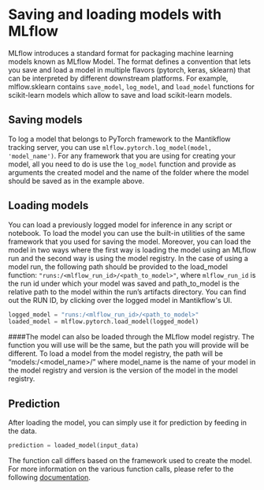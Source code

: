 # Saving and loading models with MLflow

MLflow introduces a standard format for packaging machine learning models known as MLflow Model. The format defines a convention that lets you save and load a model in multiple flavors (pytorch, keras, sklearn) that can be interpreted by different downstream platforms. For example, mlflow.sklearn contains ```save_model```, ```log_model```, and ```load_model``` functions for scikit-learn models which allow to save and load scikit-learn models.

## Saving models
 
To log a model that belongs to PyTorch framework to the Mantikflow tracking server, you can use
```mlflow.pytorch.log_model(model, 'model_name')```. For any framework that you are using for creating your model, all you need to do is use the ```log_model``` function and provide as arguments the created model and the name of the folder where the model should be saved as in the example above.


## Loading models
 
You can load a previously logged model for inference in any script or notebook. To load the model you can use the built-in utilities of the same framework that you used for saving the model. Moreover, you can load the model in two ways where the first way is loading the model using an MLflow run and the second way is using the model registry. In the case of using a model run, the following path should be provided to the load_model function: ```"runs:/<mlflow_run_id>/<path_to_model>"```, where ```mlflow_run_id``` is the run id under which your model was saved and path_to_model is the relative path to the model within the run’s artifacts directory. You can find out the RUN ID, by clicking over the logged model in Mantikflow's UI.  

```python
logged_model = "runs:/<mlflow_run_id>/<path_to_model>"
loaded_model = mlflow.pytorch.load_model(logged_model)
```

####The model can also be loaded through the MLflow model registry. The function you will use will be the same, but the path you will provide will be different. To load a model from the model registry, the path will be “models:/<model_name>/<version>” where model_name is the name of your model in the model registry and version is the version of the model in the model registry. 


## Prediction
  
After loading the model, you can simply use it for prediction by feeding in the data.
  
```python
prediction = loaded_model(input_data)
```
  
The function call differs based on the framework used to create the model. For more information on the various function calls, please refer to the following [documentation](https://www.mlflow.org/docs/latest/python_api/index.html).

